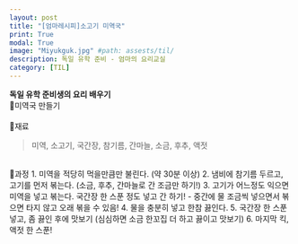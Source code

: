 ```yaml
---
layout: post
title: "[엄마레시피]소고기 미역국"
print: True
modal: True
image: "Miyukguk.jpg" #path: assests/til/
description: 독일 유학 준비 - 엄마의 요리교실
category: [TIL]
---
```


__독일 유학 준비생의 요리 배우기__  
🍲미역국 만들기  
<br/>
📍재료
> 미역, 소고기, 국간장, 참기름, 간마늘, 소금, 후추, 액젓  

<br/>
📍과정  
1. 미역을 적당히 먹을만큼만 불린다. (약 30분 이상)  
2. 냄비에 참기름 두르고, 고기를 먼저 볶는다. (소금, 후추, 간마늘로 간 조금만 하기!)  
3. 고기가 어느정도 익으면 미역을 넣고 볶는다. 국간장 한 스푼 정도 넣고 간 하기!  
    - 중간에 물 조금씩 넣으면서 볶으면 타지 않고 오래 볶을 수 있음!  
4. 물을 충분히 넣고 한참 끓인다.  
5. 국간장 한 스푼 넣고, 좀 끓인 후에 맛보기 (심심하면 소금 한꼬집 더 하고 끓이고 맛보기)  
6. 마지막 킥, 액젓 한 스푼!  
